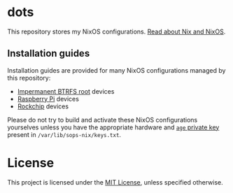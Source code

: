 # dots

This repository stores my NixOS configurations. [Read about Nix and
NixOS](https://nixos.org/learn/).


## Installation guides

Installation guides are provided for many NixOS configurations managed by this
repository:
- [Impermanent BTRFS root](./docs/install/impermanent-btrfs-root.md) devices
- [Raspberry Pi](./docs/install/raspberry-pi.md) devices
- [Rockchip](./docs/install/rockchip.md) devices

Please do not try to build and activate these NixOS configurations yourselves
unless you have the appropriate hardware and [`age` private
key](./docs/maintenance/secret-rotation.md) present in
`/var/lib/sops-nix/keys.txt`.


# License

This project is licensed under the [MIT License](LICENSE), unless specified
otherwise.
